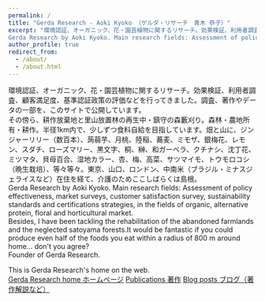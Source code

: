 ```yaml
---
permalink: /
title: "Gerda Research - Aoki Kyoko （ゲルダ・リサーチ　青木 恭子）"
excerpt: "環境認証、オーガニック、花・園芸植物に関するリサーチ。効果検証、利用者調査、顧客満足度、基準認証政策の評価などを行ってきました。調査、著作やデータの一部を、このサイトで公開しています。その傍ら、耕作放棄地と里山放置林の再生中・鎮守の森藪刈り。森林・農地所有・耕作。半径500m内で、少しずつ食料自給を目指しています。東京、山口、ロンドン、中南米（ブラジル・ミナスジェライスなど）在住を経て、介護のためここしばらくは島根。  
Gerda Research by Aoki Kyoko. Main research fields: Assessment of policy effectiveness,  market surveys, customer satisfaction survey, sustainability standards and certifications strategies, in the fields of organic, alternative protein, floral and horticultural market. Besides, as a personal project, I have been tackling the rehabilitation of the abandoned farmlands and the neglected satoyama forests.It would be fantastic if you could produce even half of the foods you eat within a radius of 500 m around home...don't you agree?"
author_profile: true
redirect_from: 
  - /about/
  - /about.html
---
```


環境認証、オーガニック、花・園芸植物に関するリサーチ。効果検証、利用者調査、顧客満足度、基準認証政策の評価などを行ってきました。調査、著作やデータの一部を、このサイトで公開しています。  
その傍ら、耕作放棄地と里山放置林の再生中・鎮守の森藪刈り。森林・農地所有・耕作。半径1km内で、少しずつ食料自給を目指しています。畑と山に、ジンジャーリリー（数百本）、蒟蒻芋、月桃、陸稲、蕎麦、ミモザ、銀梅花、レモン、スダチ、ローズマリー、黒文字、桐、榊、和ガーベラ、クチナシ、沈丁花、ミツマタ、貝母百合、湿地カラー、杏、梅、高菜、サツマイモ、トウモロコシ（晩生栽培）、等々等々。東京、山口、ロンドン、中南米（ブラジル・ミナスジェライスなど）在住を経て、介護のためここしばらくは島根。  
Gerda Research by Aoki Kyoko. Main research fields: Assessment of policy effectiveness,  market surveys, customer satisfaction survey, sustainability standards and certifications strategies, in the fields of organic, alternative protein, floral and horticultural market.   
Besides, I have been tackling the rehabilitation of the abandoned farmlands and the neglected satoyama forests.It would be fantastic if you could produce even half of the foods you eat within a radius of 800 m around home... don't you agree?   
Founder of Gerda Research.  
  
This is Gerda Research's home on the web.  
[Gerda Research home ホームページ](https://gerdaresearch.github.io)
[Publications 著作](https://gerdaresearch.github.io/publications)
[Blog posts ブログ（著作解説など）](https://gerdaresearch.github.io/year-archive)

